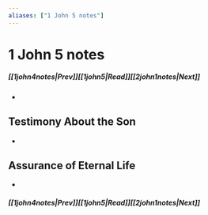 ```yaml
---
aliases: ["1 John 5 notes"]
---
```

# 1 John 5 notes
##### <span class=arrow-left></span>[[1john4notes|Prev]]<span class=navigation-separator></span>[[1john5|Read]]<span class=navigation-separator></span>[[2john1notes|Next]]<span class=arrow-right></span>
- 
## Testimony About the Son
- 
## Assurance of Eternal Life
- 
##### <span class=arrow-left></span>[[1john4notes|Prev]]<span class=navigation-separator></span>[[1john5|Read]]<span class=navigation-separator></span>[[2john1notes|Next]]<span class=arrow-right></span>